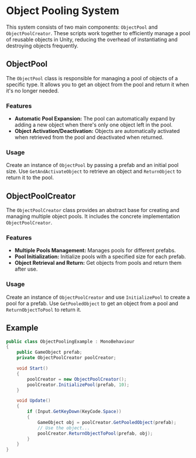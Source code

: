# Object Pooling System

This system consists of two main components: `ObjectPool` and `ObjectPoolCreator`. These scripts work together to efficiently manage a pool of reusable objects in Unity, reducing the overhead of instantiating and destroying objects frequently.

## ObjectPool

The `ObjectPool` class is responsible for managing a pool of objects of a specific type. It allows you to get an object from the pool and return it when it's no longer needed.

### Features

- **Automatic Pool Expansion:** The pool can automatically expand by adding a new object when there's only one object left in the pool.
- **Object Activation/Deactivation:** Objects are automatically activated when retrieved from the pool and deactivated when returned.

### Usage

Create an instance of `ObjectPool` by passing a prefab and an initial pool size. Use `GetAndActivateObject` to retrieve an object and `ReturnObject` to return it to the pool.

## ObjectPoolCreator

The `ObjectPoolCreator` class provides an abstract base for creating and managing multiple object pools. It includes the concrete implementation `ObjectPoolCreator`.

### Features

- **Multiple Pools Management:** Manages pools for different prefabs.
- **Pool Initialization:** Initialize pools with a specified size for each prefab.
- **Object Retrieval and Return:** Get objects from pools and return them after use.

### Usage

Create an instance of `ObjectPoolCreator` and use `InitializePool` to create a pool for a prefab. Use `GetPooledObject` to get an object from a pool and `ReturnObjectToPool` to return it.

## Example

```csharp
public class ObjectPoolingExample : MonoBehaviour
{
    public GameObject prefab;
    private ObjectPoolCreator poolCreator;

    void Start()
    {
        poolCreator = new ObjectPoolCreator();
        poolCreator.InitializePool(prefab, 10);
    }

    void Update()
    {
        if (Input.GetKeyDown(KeyCode.Space))
        {
            GameObject obj = poolCreator.GetPooledObject(prefab);
            // Use the object...
            poolCreator.ReturnObjectToPool(prefab, obj);
        }
    }
}
```
